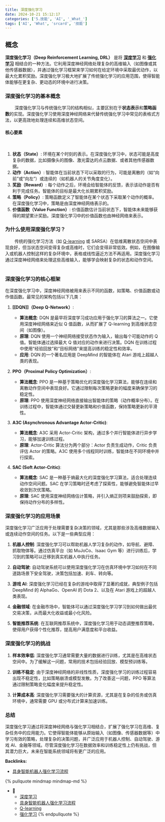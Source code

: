 ```yaml
---
title: 深度强化学习
date: 2024-10-21 15:12:17
categories: ['5.技能', 'AI', '_What_']
tags: ['AI', 'What', 'srcard', '技能']
---
```

  
  
## 概念

  
**深度强化学习（Deep Reinforcement Learning, DRL）** 是将 **[深度学习](../f73bfa22fa41a750b86dbbf00f115c1aee76a24c)** 和 **[强化学习](../689f27ebabe459360038ee0e75643af26f2e718a)** 相结合的一种方法。它利用深度神经网络处理复杂的高维输入（如图像或其他传感器数据），并通过强化学习框架来学习如何在给定环境中采取最优动作，以最大化累积奖励。深度强化学习极大地扩展了传统强化学习的应用范围，使得智能体能够在更复杂、更动态的环境中进行决策。
                       
  
### 深度强化学习的基本概念

                     
深度强化学习与传统强化学习的结构相似，主要区别在于**状态表示**和**策略函数**的实现。深度强化学习使用深度神经网络来代替传统强化学习中常见的表格式方法，以更高效地处理连续和高维状态空间。
                       
  
#### 核心要素

                     
1. **状态（State）**: 环境在某个时刻的表示。在深度强化学习中，状态可能是高度复杂的数据，比如摄像头的图像、激光雷达的点云数据、或者其他传感器数据。
                        
2. **动作（Action）**: 智能体在当前状态下可以采取的行为，可能是离散的（如“向前”或“向左”）或连续的（如机器人的关节角度变化）。
                     
3. **奖励（Reward）**: 每个动作之后，环境会给智能体的反馈，表示该动作是否有利于完成任务。智能体的目标是最大化长期累积奖励。
                     
4. **策略（Policy）**: 策略函数定义了智能体在某个状态下采取某个动作的概率。在深度强化学习中，策略是由深度神经网络表示的。
                     
5. **价值函数（Value Function）**: 价值函数估计当前状态下，智能体未来能够获得的期望累计奖励。深度强化学习中的价值函数也由神经网络来表示。
                       
  
### 为什么使用深度强化学习？

                     
传统的强化学习方法（如 [Q-learning](../9bc9a7485650f095deaae9b54954ff069f4b967c) 或 SARSA）在低维离散状态空间中表现良好，但当状态空间变得复杂或高维时，它们会变得非常低效。例如，在图像输入或机器人控制这样的复杂环境中，表格或线性逼近方法不再适用。深度强化学习通过深度神经网络来处理这些高维输入，能够学会映射复杂的状态和动作空间。
                       
  
### 深度强化学习的核心框架

  
在深度强化学习中，深度神经网络被用来表示不同的函数，如策略、价值函数或动作值函数。最常见的架构包括以下几类：
  
1. **[[DQN]]（Deep Q-Network）**:  
   - **算法概念**: DQN 是最早将深度学习成功应用于强化学习的算法之一。它使用深度神经网络来近似 Q 值函数，从而扩展了 Q-learning 到高维状态空间（如图像）。
   - **原理**: DQN 使用一个神经网络接受状态作为输入，输出每个可能动作的 Q 值。智能体通过选择最大 Q 值对应的动作来进行决策。DQN 在训练过程中使用“经验回放”和“目标网络”来提高训练的稳定性和效率。
   - **应用**: DQN 的一个著名应用是 DeepMind 的智能体在 Atari 游戏上超越人类的表现。
  
2. **PPO（Proximal Policy Optimization）**:
   - **算法概念**: PPO 是一种基于策略优化的深度强化学习算法，能够在连续和离散动作空间中表现良好。它通过限制每次策略更新的幅度来确保学习的稳定性。
   - **原理**: PPO 使用深度神经网络直接输出智能体的策略（动作概率分布）。在训练过程中，智能体通过交替更新策略和价值函数，保持策略更新的平滑性。
  
3. **A3C (Asynchronous Advantage Actor-Critic)**:
   - **算法概念**: A3C 采用 Actor-Critic 架构，通过多个并行智能体进行异步学习，能够加速训练过程。
   - **原理**: Actor-Critic 算法分为两个部分：Actor 负责生成动作，Critic 负责评估 Actor 的策略。A3C 使用多个线程同时训练，智能体在不同环境中并行探索。
   
4. **SAC (Soft Actor-Critic)**:
   - **算法概念**: SAC 是一种基于熵最大化的深度强化学习算法，适合处理连续动作空间问题。SAC 在学习策略时还考虑了探索性，能够避免智能体过早收敛到次优策略。
   - **原理**: SAC 使用深度神经网络估计策略，并引入熵正则项来鼓励探索，即保持动作分布的多样性。
     
  
### 深度强化学习的应用场景

  
深度强化学习广泛应用于处理需要复杂决策的领域，尤其是那些涉及高维数据输入或连续动作空间的任务。以下是一些典型应用：
  
1. **机器人控制**: 深度强化学习可以帮助机器人学习复杂的动作，如导航、避障、抓取物体等。通过仿真平台（如 MuJoCo、Isaac Gym 等）进行训练后，学习到的策略可以迁移到真实机器人中执行任务。
  
2. **自动驾驶**: 自动驾驶系统可以使用深度强化学习在仿真环境中学习如何在不同道路场景下安全驾驶，决策包括加速、刹车、转向等。
  
3. **游戏 AI**: 深度强化学习已经在复杂的游戏中取得了显著的成就，典型例子包括 DeepMind 的 AlphaGo、OpenAI 的 Dota 2、以及在 Atari 游戏上的超越人类表现。
  
4. **金融领域**: 在金融市场中，智能体可以通过深度强化学习学习到如何做出最优交易决策，从而最大化收益或最小化风险。
  
5. **智能推荐系统**: 在互联网推荐系统中，深度强化学习用于动态调整推荐策略，使得用户获得个性化推荐，提高用户满意度和平台收益。
    
  
### 深度强化学习的挑战

  
1. **样本效率低**: 深度强化学习通常需要大量的数据进行训练，尤其是在高维状态空间中。为了缓解这一问题，常用的技术包括经验回放、模型预训练等。
  
2. **训练不稳定**: 由于深度神经网络的非线性性质，深度强化学习的训练过程容易出现不稳定性，比如策略崩溃或模型发散。为了改善这一问题，PPO 等算法通过限制策略变化幅度来提升稳定性。
  
3. **计算成本高**: 深度强化学习需要强大的计算资源，尤其是在复杂的任务或仿真环境中，通常需要 GPU 或分布式计算来加速训练。
    
  
### 总结

  
深度强化学习通过将深度神经网络与强化学习相结合，扩展了强化学习在高维、复杂任务中的应用能力。它使得智能体能够从原始输入（如图像、传感器数据等）中学习有效的策略，处理复杂的决策问题，并广泛应用于机器人控制、自动驾驶、游戏 AI、金融等领域。尽管深度强化学习在数据效率和训练稳定性上仍有挑战，但其潜力巨大，未来在智能系统领域将有更广泛的应用。


**Backlinks:**

- [具身智能机器人强化学习流程](../eae48e333decc89b2d7694211309b582a3a53702)

{% pullquote mindmap mindmap-md %}
- 🔵
  - [深度学习](../f73bfa22fa41a750b86dbbf00f115c1aee76a24c)
  - [具身智能机器人强化学习流程](../eae48e333decc89b2d7694211309b582a3a53702)
  - [Q-learning](../9bc9a7485650f095deaae9b54954ff069f4b967c)
  - [强化学习](../689f27ebabe459360038ee0e75643af26f2e718a)
{% endpullquote %}